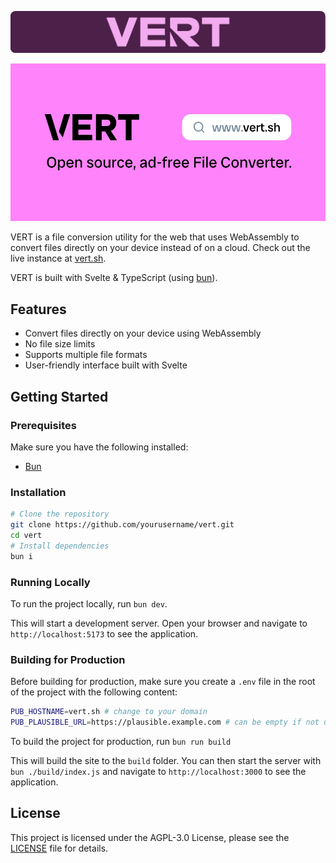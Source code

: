 ![VERT](static/banner.png)

![Image of VERT on an old computer monitor](/src/lib/assets/VERT_Feature.webp)

VERT is a file conversion utility for the web that uses WebAssembly to convert files directly on your device instead of on a cloud. Check out the live instance at [vert.sh](https://vert.sh).

VERT is built with Svelte & TypeScript (using [bun](https://bun.sh)).

## Features

- Convert files directly on your device using WebAssembly
- No file size limits
- Supports multiple file formats
- User-friendly interface built with Svelte

## Getting Started

### Prerequisites

Make sure you have the following installed:

- [Bun](https://bun.sh/)

### Installation
```sh
# Clone the repository
git clone https://github.com/yourusername/vert.git
cd vert
# Install dependencies
bun i
```

### Running Locally

To run the project locally, run `bun dev`.

This will start a development server. Open your browser and navigate to `http://localhost:5173` to see the application.

### Building for Production

Before building for production, make sure you create a `.env` file in the root of the project with the following content:

```sh
PUB_HOSTNAME=vert.sh # change to your domain
PUB_PLAUSIBLE_URL=https://plausible.example.com # can be empty if not using Plausible
```

To build the project for production, run `bun run build`

This will build the site to the `build` folder. You can then start the server with `bun ./build/index.js` and navigate to `http://localhost:3000` to see the application.

## License

This project is licensed under the AGPL-3.0 License, please see the [LICENSE](LICENSE) file for details.
